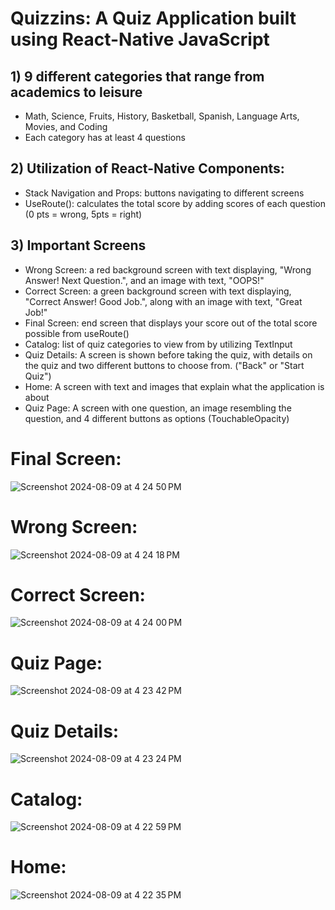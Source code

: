 # Quizzins: A Quiz Application built using React-Native JavaScript

## 1) 9 different categories that range from academics to leisure
  - Math, Science, Fruits, History, Basketball, Spanish, Language Arts, Movies, and Coding
  - Each category has at least 4 questions
## 2) Utilization of React-Native Components:
  - Stack Navigation and Props: buttons navigating to different screens
  - UseRoute(): calculates the total score by adding scores of each question (0 pts = wrong, 5pts = right)
    
## 3) Important Screens   
  - Wrong Screen: a red background screen with text displaying, "Wrong Answer! Next Question.", and an image with text, "OOPS!"
  - Correct Screen: a green background screen with text displaying, "Correct Answer! Good Job.", along with an image with text, "Great Job!"
  - Final Screen: end screen that displays your score out of the total score possible from useRoute()
  - Catalog: list of quiz categories to view from by utilizing TextInput
  - Quiz Details: A screen is shown before taking the quiz, with details on the quiz and two different buttons to choose from. ("Back" or "Start Quiz")
  - Home: A screen with text and images that explain what the application is about
  - Quiz Page: A screen with one question, an image resembling the question, and 4 different buttons as options (TouchableOpacity)

# Final Screen:
![Screenshot 2024-08-09 at 4 24 50 PM](https://github.com/user-attachments/assets/3d3e2fcf-7fb8-43d5-933b-1e9f5d8b35d7)
# Wrong Screen:
![Screenshot 2024-08-09 at 4 24 18 PM](https://github.com/user-attachments/assets/1f836eef-c0c4-4cdd-a9b3-7adab8fe469a)
# Correct Screen:
![Screenshot 2024-08-09 at 4 24 00 PM](https://github.com/user-attachments/assets/60fc1331-abc5-40da-a53a-9fc224421367)
# Quiz Page:
![Screenshot 2024-08-09 at 4 23 42 PM](https://github.com/user-attachments/assets/e39f7b29-6b55-4413-95fc-74aec85307b2)
# Quiz Details:
![Screenshot 2024-08-09 at 4 23 24 PM](https://github.com/user-attachments/assets/3ecd8e53-48ad-48ce-a380-9284d12b709c)
# Catalog:
![Screenshot 2024-08-09 at 4 22 59 PM](https://github.com/user-attachments/assets/e5afadfc-dfcc-41ff-b372-2b6d643db003)
# Home:
![Screenshot 2024-08-09 at 4 22 35 PM](https://github.com/user-attachments/assets/024043d6-d78a-47ab-a390-be520068eeff)
